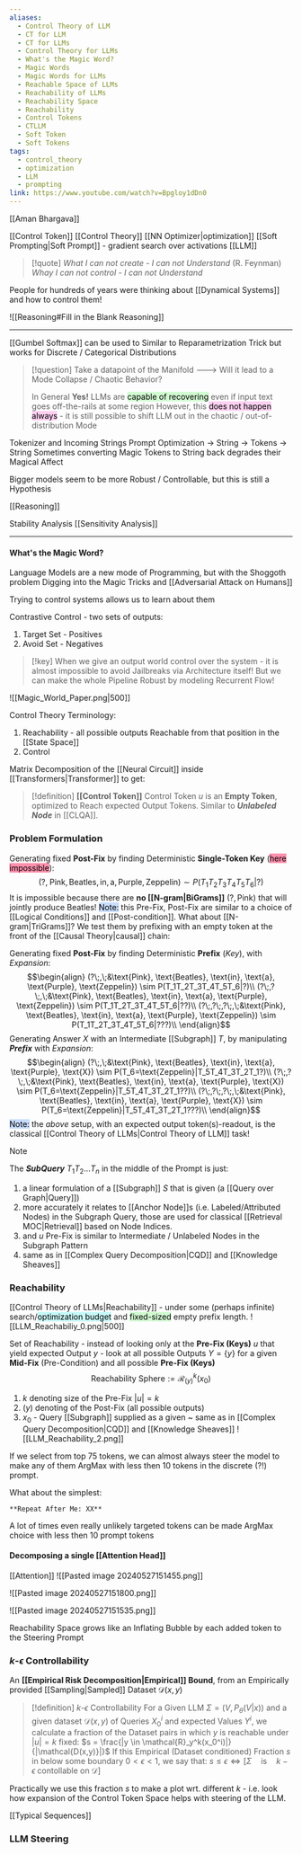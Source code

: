 ```yaml
---
aliases:
  - Control Theory of LLM
  - CT for LLM
  - CT for LLMs
  - Control Theory for LLMs
  - What's the Magic Word?
  - Magic Words
  - Magic Words for LLMs
  - Reachable Space of LLMs
  - Reachability of LLMs
  - Reachability Space
  - Reachability
  - Control Tokens
  - CTLLM
  - Soft Token
  - Soft Tokens
tags:
  - control_theory
  - optimization
  - LLM
  - prompting
link: https://www.youtube.com/watch?v=Bpgloy1dDn0
---
```

[[Aman Bhargava]]

[[Control Token]]
[[Control Theory]]
[[NN Optimizer|optimization]]
[[Soft Prompting|Soft Prompt]] - gradient search over activations
[[LLM]]

> [!quote]
> *What I can not create - I can not Understand* (R. Feynman)
> *Whay I can not control - I can not Understand* 

People for hundreds of years were thinking about [[Dynamical Systems]] and how to control them!

![[Reasoning#Fill in the Blank Reasoning]]

---
[[Gumbel Softmax]] can be used to
Similar to Reparametrization Trick but works for Discrete / Categorical Distributions 


> [!question]
> Take a datapoint of the Manifold ---> Will it lead to a Mode Collapse / Chaotic Behavior?
> 
> In General **Yes!** LLMs are <mark style="background: #BBFABBA6;">capable of recovering</mark> even if input text goes off-the-rails at some region
> However, this <mark style="background: #FFB8EBA6;">does not happen always</mark> - it is still possible to shift LLM out in the chaotic / out-of-distribution Mode


Tokenizer and Incoming Strings
Prompt Optimization -> String -> Tokens -> String
Sometimes converting Magic Tokens to String back degrades their Magical Affect

Bigger models seem to be more Robust / Controllable, but this is still a Hypothesis

[[Reasoning]] 

Stability Analysis 
[[Sensitivity Analysis]]

----
#### What's the Magic Word?
Language Models are a new mode of Programming, but with the Shoggoth problem
Digging into the Magic Tricks and [[Adversarial Attack on Humans]] 

Trying to control systems allows us to learn about them

Contrastive Control - two sets of outputs:
1. Target Set - Positives
2. Avoid Set - Negatives

> [!key]
> When we give an output world control over the system - it is almost impossible to avoid Jailbreaks via Architecture itself!
> But we can make the whole Pipeline Robust by modeling Recurrent Flow!

![[Magic_World_Paper.png|500]]


Control Theory Terminology:
1. Reachability - all possible outputs Reachable from that position in the [[State Space]]
2. Control

Matrix Decomposition of the [[Neural Circuit]] inside [[Transformers|Transformer]] to get:

> [!definition]
> **[[Control Token]]**
> Control Token $u$ is an **Empty Token**, optimized to Reach expected Output Tokens.
>  Similar to ***Unlabeled Node*** in [[CLQA]].
### Problem Formulation
Generating fixed **Post-Fix** by finding Deterministic **Single-Token Key** (<mark style="background: #FF5582A6;">here impossible</mark>):
$$(?,\;\text{Pink}, \text{Beatles}, \text{in}, \text{a}, \text{Purple}, \text{Zeppelin}) 
\sim P(T_1T_2T_3T_4T_5T_6|?)$$
It is impossible because there are **no [[N-gram|BiGrams]]** $(?, \text{Pink})$ that will jointly produce $\text{Beatles}$!
<mark style="background: #ADCCFFA6;">Note:</mark> this Pre-Fix, Post-Fix are similar to a choice of [[Logical Conditions]] and [[Post-condition]]. 
What about [[N-gram|TriGrams]]? We test them by prefixing with an empty token at the front of the [[Causal Theory|causal]] chain:

Generating fixed **Post-Fix** by finding Deterministic **Prefix** (*Key*), with *Expansion*:
$$\begin{align}
(?\;,\;&\text{Pink}, \text{Beatles}, \text{in}, \text{a}, \text{Purple}, \text{Zeppelin}) 
\sim P(T_1T_2T_3T_4T_5T_6|?)\\
(?\;,?\;,\;&\text{Pink}, \text{Beatles}, \text{in}, \text{a}, \text{Purple}, \text{Zeppelin}) 
\sim P(T_1T_2T_3T_4T_5T_6|??)\\
(?\;,?\;,?\;,\;&\text{Pink}, \text{Beatles}, \text{in}, \text{a}, \text{Purple}, \text{Zeppelin})
\sim P(T_1T_2T_3T_4T_5T_6|???)\\
\end{align}$$
Generating Answer $X$ with an Intermediate [[Subgraph]] $T$, by manipulating ***Prefix*** with *Expansion*:
$$\begin{align}
(?\;,\;&\text{Pink}, \text{Beatles}, \text{in}, \text{a}, \text{Purple}, \text{X}) 
\sim P(T_6=\text{Zeppelin}|T_5T_4T_3T_2T_1?)\\
(?\;,?\;,\;&\text{Pink}, \text{Beatles}, \text{in}, \text{a}, \text{Purple},  \text{X}) 
\sim P(T_6=\text{Zeppelin}|T_5T_4T_3T_2T_1??)\\
(?\;,?\;,?\;,\;&\text{Pink}, \text{Beatles}, \text{in}, \text{a}, \text{Purple},  \text{X})
\sim P(T_6=\text{Zeppelin}|T_5T_4T_3T_2T_1???)\\
\end{align}$$
<mark style="background: #ADCCFFA6;">Note:</mark> the *above* setup, with an expected output token(s)-readout, is the classical [[Control Theory of LLMs|Control Theory of LLM]] task! 

> [!note]
> The ***SubQuery*** $T_1T_2...T_n$ in the middle of the Prompt is just:
> 1. a linear formulation of a [[Subgraph]] $S$ that is given (a [[Query over Graph|Query]])
> 	1. more accurately it relates to [[Anchor Node]]s (i.e. Labeled/Attributed Nodes) in the Subgraph Query, those are used for classical [[Retrieval MOC|Retrieval]] based on Node Indices.
> 2. and $u$ Pre-Fix is similar to Intermediate / Unlabeled Nodes in the Subgraph Pattern
> 3. same as in [[Complex Query Decomposition|CQD]] and [[Knowledge Sheaves]] 
### Reachability
[[Control Theory of LLMs|Reachability]] - under some (perhaps infinite) search/<mark style="background: #ABF7F7A6;">optimization budget</mark> and <mark style="background: #BBFABBA6;">fixed-sized</mark> empty prefix length. 
![[LLM_Reachabiliy_0.png|500]]


Set of Reachability - instead of looking only at the **Pre-Fix (Keys)** $u$ that yield expected Output $y$ - 
look at all possible Outputs $Y = \{y\}$ for a given **Mid-Fix** (Pre-Condition) and all possible **Pre-Fix (Keys)**
$$\text{Reachability Sphere} := \mathcal{R}_{(y)}^k(x_0)$$
1.  $k$ denoting size of the Pre-Fix $|u|=k$ 
2. $(y)$ denoting of the Post-Fix (all possible outputs) 
3. $x_0$ - Query [[Subgraph]] supplied as a given ~ same as in [[Complex Query Decomposition|CQD]] and [[Knowledge Sheaves]] 
![[LLM_Reachability_2.png]]

If we select from top 75 tokens, we can almost always steer the model to make any of them ArgMax with less then 10 tokens in the discrete (?!) prompt. 

What about the simplest:
```
**Repeat After Me: XX**
```

A lot of times even really unlikely targeted tokens can be made ArgMax choice with less then 10 prompt tokens



#### Decomposing a single [[Attention Head]] 

[[Attention]] 
![[Pasted image 20240527151455.png]]


![[Pasted image 20240527151800.png]]


![[Pasted image 20240527151535.png]]


Reachability Space grows like an Inflating Bubble by each added token to the Steering Prompt


### $k$-$\epsilon$ Controllability 
An **[[Empirical Risk Decomposition|Empirical]] Bound**, from an Empirically provided [[Sampling|Sampled]] Dataset $\mathcal{D}(x,y)$
> [!definition]
> $k$-$\epsilon$ Controllability
> For a Given LLM $\Sigma = (V, P_{\theta}(V|x))$ and a given dataset $\mathcal{D}(x,y)$ of Queries $X_0^i$ and expected Values $Y^i$, we calculate a fraction of the Dataset pairs in which $y$ is reachable under $|u|=k$ fixed:
> $s = \frac{|y \in \mathcal{R}_y^k(x_0^i)|}{|\mathcal{D(x,y)}|}$
> If this Empirical (Dataset conditioned) Fraction $s$ in below some boundary $0 <\epsilon < 1$, we say that:
> $s \leq \epsilon \iff [\Sigma \quad \text{is} \quad k-\epsilon \; \text{contollable on} \; \mathcal{D}]$

Practically we use this fraction $s$ to make a plot wrt. different $k$ - i.e. look how expansion of the Control Token Space helps with steering of the LLM. 

[[Typical Sequences]]
### LLM Steering
